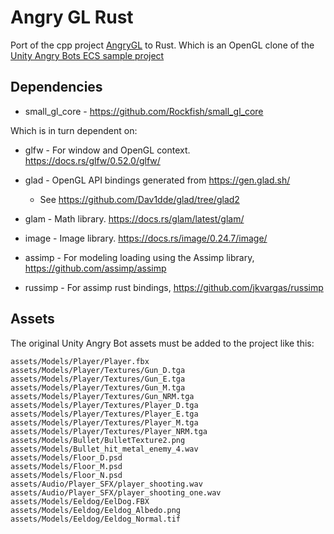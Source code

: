 
# Angry GL Rust

Port of the cpp project [AngryGL](https://github.com/ntcaston/AngryGL) to Rust. Which is an OpenGL clone of the [Unity Angry Bots ECS sample project](https://github.com/UnityTechnologies/AngryBots_ECS)

## Dependencies

* small_gl_core - https://github.com/Rockfish/small_gl_core

Which is in turn dependent on:

* glfw - For window and OpenGL context. https://docs.rs/glfw/0.52.0/glfw/


* glad - OpenGL API bindings generated from https://gen.glad.sh/

    * See https://github.com/Dav1dde/glad/tree/glad2


* glam - Math library. https://docs.rs/glam/latest/glam/


* image - Image library. https://docs.rs/image/0.24.7/image/


* assimp - For modeling loading using the Assimp library, https://github.com/assimp/assimp


* russimp - For assimp rust bindings, https://github.com/jkvargas/russimp

## Assets

The original Unity Angry Bot assets must be added to the project like this:

    assets/Models/Player/Player.fbx
    assets/Models/Player/Textures/Gun_D.tga
    assets/Models/Player/Textures/Gun_E.tga
    assets/Models/Player/Textures/Gun_M.tga
    assets/Models/Player/Textures/Gun_NRM.tga
    assets/Models/Player/Textures/Player_D.tga
    assets/Models/Player/Textures/Player_E.tga
    assets/Models/Player/Textures/Player_M.tga
    assets/Models/Player/Textures/Player_NRM.tga
    assets/Models/Bullet/BulletTexture2.png
    assets/Models/Bullet_hit_metal_enemy_4.wav
    assets/Models/Floor_D.psd
    assets/Models/Floor_M.psd
    assets/Models/Floor_N.psd
    assets/Audio/Player_SFX/player_shooting.wav
    assets/Audio/Player_SFX/player_shooting_one.wav
    assets/Models/Eeldog/EelDog.FBX
    assets/Models/Eeldog/Eeldog_Albedo.png
    assets/Models/Eeldog/Eeldog_Normal.tif